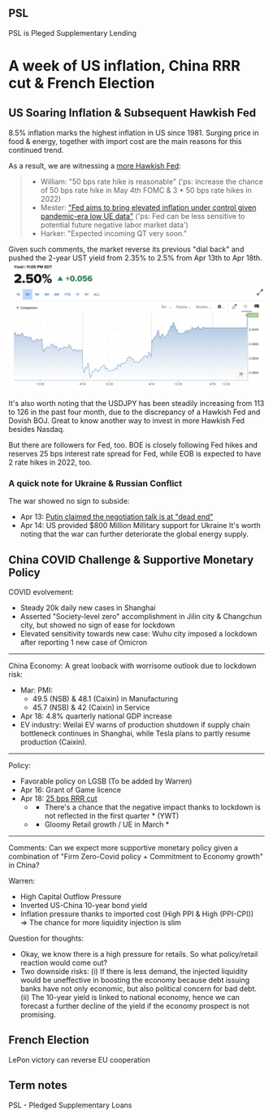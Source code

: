 ## PSL
PSL is Pleged Supplementary Lending



# A week of US inflation, China RRR cut & French Election

## US Soaring Inflation & Subsequent Hawkish Fed
8.5% inflation marks the highest inflation in US since 1981. Surging price in food & energy, together with import cost are the main reasons for this
continued trend.  

As a result, we are witnessing a [more Hawkish Fed](https://mp.weixin.qq.com/s/myJs_VRglpDccqe0hzSqTg):
> - William: "50 bps rate hike is reasonable" ('ps: increase the chance of 50 bps rate hike in May 4th FOMC & 3 * 50 bps rate hikes in 2022)  
> - Mester: ["Fed aims to bring elevated inflation under control given pandemic-era low UE data"](https://www.reuters.com/business/finance/fed-aims-bring-elevated-inflation-under-control-mester-2022-04-14/) ('ps: Fed can be less sensitive to potential future negative labor market data')  
> - Harker: "Expected incoming QT very soon."  
  
Given such comments, the market reverse its previous "dial back" and pushed the 2-year UST yield from 2.35% to 2.5% from Apr 13th to Apr 18th.  
![UST 2-year Yield Apr 18](https://github.com/Andrew-Zori/Financial_News_and_Comments/blob/main/Pictures/UST%202Yr%20Apr%2018.png)  
  
It's also worth noting that the USDJPY has been steadily increasing from 113 to 126 in the past four month, due to the discrepancy of a Hawkish Fed and Dovish BOJ.
Great to know another way to invest in more Hawkish Fed besides Nasdaq.  
  
But there are followers for Fed, too. BOE is closely following Fed hikes and reserves 25 bps interest rate spread for Fed, while EOB is expected to have 2 rate hikes in 2022, too.

### A quick note for Ukraine & Russian Conflict
The war showed no sign to subside:
- Apr 13: [Putin claimed the negotiation talk is at "dead end"](https://thehill.com/policy/international/3265928-putin-says-talks-with-ukraine-are-at-dead-end/)
- Apr 14: US provided $800 Million Millitary support for Ukraine
It's worth noting that the war can further deteriorate the global energy supply.

## China COVID Challenge & Supportive Monetary Policy
COVID evolvement:  
- Steady 20k daily new cases in Shanghai  
- Asserted "Society-level zero" accomplishment in Jilin city & Changchun city, but showed no sign of ease for lockdown  
- Elevated sensitivity towards new case: Wuhu city imposed a lockdown after reporting 1 new case of Omicron  

---

China Economy:
A great looback with worrisome outlook due to lockdown risk:
- Mar: PMI: 
  - 49.5 (NSB) & 48.1 (Caixin) in Manufacturing
  - 45.7 (NSB) & 42 (Caixin) in Service
- Apr 18: 4.8% quarterly national GDP increase
- EV industry: Weilai EV warns of production shutdown if supply chain bottleneck continues in Shanghai, while Tesla plans to partly resume production (Caixin).  

---

Policy:
- Favorable policy on LGSB (To be added by Warren)
- Apr 16: Grant of Game licence
- Apr 18: [25 bps RRR cut](https://finance.caixin.com/2022-04-18/101871740.html)  
  - * There's a chance that the negative impact thanks to lockdown is not reflected in the first quarter * (YWT)
  - * Gloomy Retail growth / UE in March *

---

Comments:
Can we expect more supportive monetary policy given a combination of "Firm Zero-Covid policy + Commitment to Economy growth" in China?

Warren:  
- High Capital Outflow Pressure
- Inverted US-China 10-year bond yield  
- Inflation pressure thanks to imported cost (High PPI & High (PPI-CPI))  
=> The chance for more liquidity injection is slim

Question for thoughts:
- Okay, we know there is a high pressure for retails. So what policy/retail reaction would come out?
- Two downside risks: (i) If there is less demand, the injected liquidity would be uneffective in boosting the economy because debt issuing banks have not only economic, but also political concern for bad debt. (ii) The 10-year yield is linked to national economy, hence we can forecast a further decline of the yield if the economy prospect is not promising.

## French Election
LePon victory can reverse EU cooperation

## Term notes
PSL - Pledged Supplementary Loans
